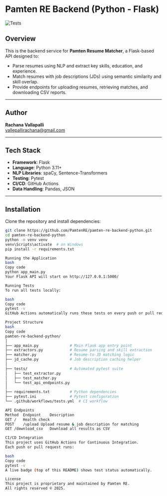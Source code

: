 # Pamten RE Backend (Python - Flask)

![Tests](https://github.com/PamtenRE/pamten-re-backend-python/actions/workflows/tests.yml/badge.svg)

## Overview

This is the backend service for **Pamten Resume Matcher**, a Flask-based API designed to:
- Parse resumes using NLP and extract key skills, education, and experience.
- Match resumes with job descriptions (JDs) using semantic similarity and skill overlap.
- Provide endpoints for uploading resumes, retrieving matches, and downloading CSV reports.

---

##  Author
**Rachana Vallapalli**  
[vallepallirachana@gmail.com](mailto:vallepallirachana@gmail.com)

---

## Tech Stack

- **Framework**: Flask  
- **Language**: Python 3.11+  
- **NLP Libraries**: spaCy, Sentence-Transformers  
- **Testing**: Pytest  
- **CI/CD**: GitHub Actions  
- **Data Handling**: Pandas, JSON  

---

## Installation

Clone the repository and install dependencies:

```bash
git clone https://github.com/PamtenRE/pamten-re-backend-python.git
cd pamten-re-backend-python
python -m venv venv
venv\Scripts\activate  # on Windows
pip install -r requirements.txt

Running the Application
bash
Copy code
python app_main.py
Your Flask API will start on http://127.0.0.1:5000/

Running Tests
To run all tests locally:

bash
Copy code
pytest -v
GitHub Actions automatically runs these tests on every push or pull request.

Project Structure
bash
Copy code
pamten-re-backend-python/
│
├── app_main.py              # Main Flask app entry point
├── extractors.py            # Resume parsing and skill extraction
├── matcher.py               # Resume-to-JD matching logic
├── jd_cache.py              # Job description caching helper
│
├── tests/                   # Automated pytest suite
│   ├── test_extractor.py
│   ├── test_matcher.py
│   └── test_api_endpoints.py
│
├── requirements.txt         # Python dependencies
├── pytest.ini               # Pytest configuration
└── .github/workflows/tests.yml  # CI workflow

API Endpoints
Method	Endpoint	Description
GET	/	Health check
POST	/upload	Upload resume & job description for matching
GET	/download_csv	Download all results as CSV

CI/CD Integration
This project uses GitHub Actions for Continuous Integration.
Each push or pull request runs:

bash
Copy code
pytest -v
A live badge (top of this README) shows test status automatically.

License
This project is proprietary and maintained by Pamten RE.
All rights reserved © 2025.